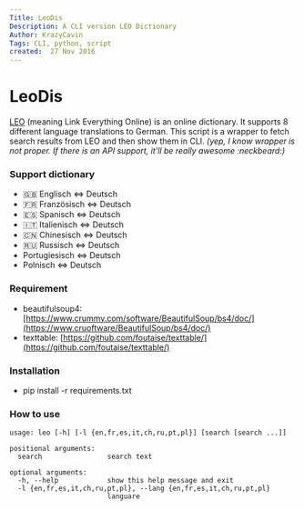 ```yaml
---
Title: LeoDis
Description: A CLI version LEO Dictionary
Author: KrazyCavin
Tags: CLI, python, script
created:  27 Nov 2016
---
```


LeoDis
======
[LEO](https://dict.leo.org/) (meaning Link Everything Online) is an online dictionary. It supports 8 different language translations to German. This script is a wrapper to fetch search results from LEO and then show them in CLI. _(yep, I know wrapper is not proper. If there is an API support, it'll be really awesome :neckbeard:)_

### Support dictionary
* :gb: Englisch ⇔ Deutsch
* :fr: Französisch ⇔ Deutsch
* :es: Spanisch ⇔ Deutsch
* :it: Italienisch ⇔ Deutsch
* :cn: Chinesisch ⇔ Deutsch
* :ru: Russisch ⇔ Deutsch
* Portugiesisch ⇔ Deutsch
* Polnisch ⇔ Deutsch

### Requirement
* beautifulsoup4: [https://www.crummy.com/software/BeautifulSoup/bs4/doc/](https://www.cruoftware/BeautifulSoup/bs4/doc/)
* texttable: [https://github.com/foutaise/texttable/](https://github.com/foutaise/texttable/)

### Installation
* pip install -r requirements.txt

### How to use
```
usage: leo [-h] [-l {en,fr,es,it,ch,ru,pt,pl}] [search [search ...]]

positional arguments:
  search                search text

optional arguments:
  -h, --help            show this help message and exit
  -l {en,fr,es,it,ch,ru,pt,pl}, --lang {en,fr,es,it,ch,ru,pt,pl}
                        languare
```

